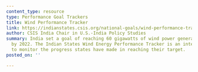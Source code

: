 ```yaml
---
content_type: resource
type: Performance Goal Trackers
title: Wind Performance Tracker
link: https://indianstates.csis.org/national-goals/wind-performance-tracker/
author: CSIS India Chair in U.S.-India Policy Studies
summary: India set a goal of reaching 60 gigawatts of wind power generation capacity
  by 2022. The Indian States Wind Energy Performance Tracker is an interactive tool
  to monitor the progress states have made in reaching their target.
posted_on: ''

---
```

